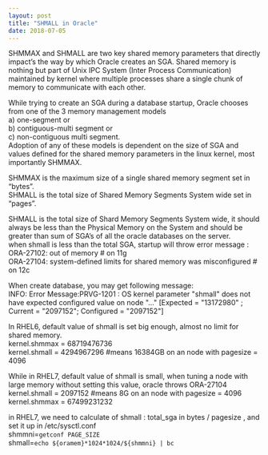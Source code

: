 ```yaml
---
layout: post
title: "SHMALL in Oracle"
date: 2018-07-05
---
```



SHMMAX and SHMALL are two key shared memory parameters that directly impact’s the way by which Oracle creates an SGA. Shared memory is nothing but part of Unix IPC System (Inter Process Communication) maintained by kernel where multiple processes share a single chunk of memory to communicate with each other.

While trying to create an SGA during a database startup, Oracle chooses from one of the 3 memory management models   
a) one-segment or   
b) contiguous-multi segment or   
c) non-contiguous multi segment.   
Adoption of any of these models is dependent on the size of SGA and values defined for the shared memory parameters in the linux kernel, most importantly SHMMAX.  
  
SHMMAX is the maximum size of a single shared memory segment set in “bytes”.  
SHMALL is the total size of Shared Memory Segments System wide set in “pages”.  
  
SHMALL is the total size of Shard Memory Segments System wide, it should always be less than the Physical Memory on the System and should be greater than sum of SGA’s of all the oracle databases on the server.   
when shmall is less than the total SGA, startup will throw error message :   
    ORA-27102: out of memory # on 11g   
    ORA-27104: system-defined limits for shared memory was misconfigured # on 12c  

When create database, you may get following message:  
    INFO: Error Message:PRVG-1201 : OS kernel parameter "shmall" does not have expected configured value on node "..." [Expected = "13172980" ; Current = "2097152"; Configured = "2097152"]  
  
In RHEL6, default value of shmall is set big enough, almost no limit for shared memory.   
kernel.shmmax = 68719476736  
kernel.shmall = 4294967296    #means 16384GB on an node with pagesize = 4096   

While in RHEL7, default value of shmall is small, when tuning a node with large memory without setting this value, oracle throws ORA-27104  
kernel.shmall = 2097152       #means 8G on an node with pagesize = 4096   
kernel.shmmax = 67499231232  
  
in RHEL7, we need to calculate of shmall : total_sga in bytes / pagesize , and set it up in /etc/sysctl.conf   
shmmni=`getconf PAGE_SIZE`  
shmall=`echo ${oramem}*1024*1024/${shmmni} | bc`  
